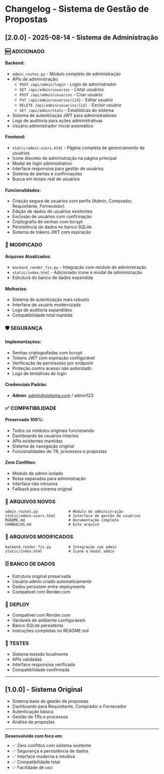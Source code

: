 # Changelog - Sistema de Gestão de Propostas

## [2.0.0] - 2025-08-14 - Sistema de Administração

### 🆕 **ADICIONADO**

#### **Backend:**
- `admin_routes.py` - Módulo completo de administração
- APIs de administração:
  - `POST /api/admin/login` - Login de administrador
  - `GET /api/admin/usuarios` - Listar usuários
  - `POST /api/admin/usuarios` - Criar usuário
  - `PUT /api/admin/usuarios/{id}` - Editar usuário
  - `DELETE /api/admin/usuarios/{id}` - Excluir usuário
  - `GET /api/admin/stats` - Estatísticas do sistema
- Sistema de autenticação JWT para administradores
- Logs de auditoria para ações administrativas
- Usuário administrador inicial automático

#### **Frontend:**
- `static/admin-users.html` - Página completa de gerenciamento de usuários
- Ícone discreto de administração na página principal
- Modal de login administrativo
- Interface responsiva para gestão de usuários
- Sistema de alertas e confirmações
- Busca em tempo real de usuários

#### **Funcionalidades:**
- Criação segura de usuários com perfis (Admin, Comprador, Requisitante, Fornecedor)
- Edição de dados de usuários existentes
- Exclusão de usuários com confirmação
- Criptografia de senhas com bcrypt
- Persistência de dados no banco SQLite
- Sistema de tokens JWT com expiração

### 🔄 **MODIFICADO**

#### **Arquivos Atualizados:**
- `backend_render_fix.py` - Integração com módulo de administração
- `static/index.html` - Adicionado ícone e modal de administração
- Estrutura do banco de dados expandida

#### **Melhorias:**
- Sistema de autenticação mais robusto
- Interface de usuário modernizada
- Logs de auditoria expandidos
- Compatibilidade total mantida

### 🛡️ **SEGURANÇA**

#### **Implementações:**
- Senhas criptografadas com bcrypt
- Tokens JWT com expiração configurável
- Verificação de permissões por endpoint
- Proteção contra acesso não autorizado
- Logs de tentativas de login

#### **Credenciais Padrão:**
- **Admin**: admin@sistema.com / admin123

### ✅ **COMPATIBILIDADE**

#### **Preservado 100%:**
- Todos os módulos originais funcionando
- Dashboards de usuários intactos
- APIs existentes mantidas
- Sistema de navegação original
- Funcionalidades de TR, processos e propostas

#### **Zero Conflitos:**
- Módulo de admin isolado
- Rotas separadas para administração
- Interface não intrusiva
- Fallback para sistema original

### 📁 **ARQUIVOS NOVOS**
```
admin_routes.py              # Módulo de administração
static/admin-users.html      # Interface de gestão de usuários
README.md                    # Documentação completa
CHANGELOG.md                 # Este arquivo
```

### 📝 **ARQUIVOS MODIFICADOS**
```
backend_render_fix.py        # Integração com admin
static/index.html            # Ícone e modal admin
```

### 🗄️ **BANCO DE DADOS**
- Estrutura original preservada
- Usuário admin criado automaticamente
- Dados persistem entre deployments
- Compatível com Render.com

### 🚀 **DEPLOY**
- Compatível com Render.com
- Variáveis de ambiente configuráveis
- Banco SQLite persistente
- Instruções completas no README.md

### 🧪 **TESTES**
- Sistema testado localmente
- APIs validadas
- Interface responsiva verificada
- Compatibilidade confirmada

---

## [1.0.0] - Sistema Original
- Sistema base de gestão de propostas
- Dashboards para Requisitante, Comprador e Fornecedor
- Autenticação básica
- Gestão de TRs e processos
- Análise de propostas

---

**Desenvolvido com foco em:**
- ✅ Zero conflitos com sistema existente
- ✅ Segurança e persistência de dados
- ✅ Interface moderna e intuitiva
- ✅ Compatibilidade total
- ✅ Facilidade de uso

